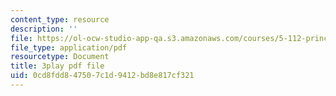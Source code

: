 ```yaml
---
content_type: resource
description: ''
file: https://ol-ocw-studio-app-qa.s3.amazonaws.com/courses/5-112-principles-of-chemical-science-fall-2005/0cd8fdd847507c1d9412bd8e817cf321_YpkKYmQBwY.pdf
file_type: application/pdf
resourcetype: Document
title: 3play pdf file
uid: 0cd8fdd8-4750-7c1d-9412-bd8e817cf321
---
```

